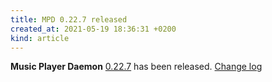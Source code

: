 ```yaml
---
title: MPD 0.22.7 released
created_at: 2021-05-19 18:36:31 +0200
kind: article
---
```


**Music Player Daemon** [0.22.7](http://www.musicpd.org/download/mpd/0.22/mpd-0.22.7.tar.xz) has been released.
[Change log](https://raw.githubusercontent.com/MusicPlayerDaemon/MPD/v0.22.7/NEWS)
